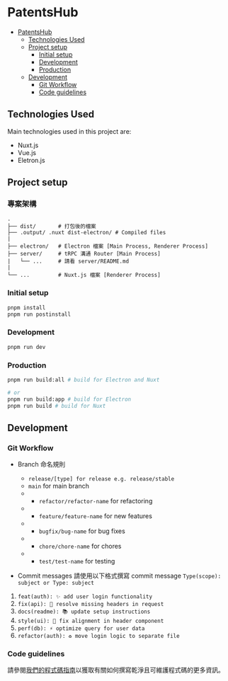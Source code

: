 # PatentsHub

- [PatentsHub](#patentshub)
   - [Technologies Used](#technologies-used)
   - [Project setup](#project-setup)
      - [Initial setup](#initial-setup)
      - [Development](#development)
      - [Production](#production)
   - [Development](#development-1)
      - [Git Workflow](#git-workflow)
      - [Code guidelines](#code-guidelines)

## Technologies Used

Main technologies used in this project are:

- Nuxt.js
- Vue.js
- Eletron.js

## Project setup
### 專案架構
```
.
├── dist/       # 打包後的檔案
├── .output/ .nuxt dist-electron/ # Compiled files
|
├── electron/   # Electron 檔案 [Main Process, Renderer Process]
├── server/     # tRPC 溝通 Router [Main Process]
|   └── ...     # 請看 server/README.md
|
└── ...         # Nuxt.js 檔案 [Renderer Process]
```
### Initial setup

```bash
pnpm install
pnpm run postinstall
```

### Development

```bash
pnpm run dev
```

### Production

```bash
pnpm run build:all # build for Electron and Nuxt

# or
pnpm run build:app # build for Electron
pnpm run build # build for Nuxt
```

## Development

### Git Workflow

- Branch 命名規則

   - `release/[type] for release e.g. release/stable`
   - `main` for main branch
   - - `refactor/refactor-name` for refactoring
   - - `feature/feature-name` for new features
   - - `bugfix/bug-name` for bug fixes
   - - `chore/chore-name` for chores
   - - `test/test-name` for testing

- Commit messages
  請使用以下格式撰寫 commit message
  `Type(scope): subject or Type: subject`

1. `feat(auth): ✨ add user login functionality`
2. `fix(api): 🐛 resolve missing headers in request`
3. `docs(readme): 📚 update setup instructions`
4. `style(ui): 🎨 fix alignment in header component`
5. `perf(db): ⚡ optimize query for user data`
6. `refactor(auth): ♻️ move login logic to separate file`

### Code guidelines
請參閱[我們的程式碼指南](./docs/code-guidelines.md)以獲取有關如何撰寫乾淨且可維護程式碼的更多資訊。
